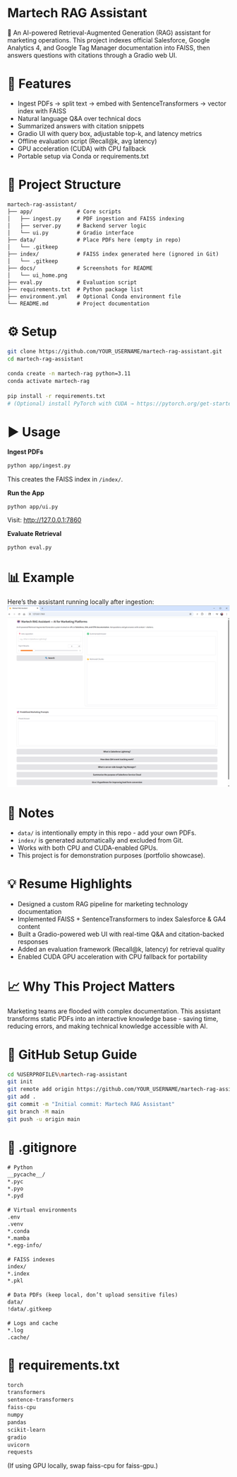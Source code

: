 # Martech RAG Assistant
🤖 An AI-powered Retrieval-Augmented Generation (RAG) assistant for marketing operations.
This project indexes official Salesforce, Google Analytics 4, and Google Tag Manager documentation into FAISS, then answers questions with citations through a Gradio web UI.
# 🚀 Features
- Ingest PDFs → split text → embed with SentenceTransformers → vector index with FAISS
- Natural language Q&A over technical docs
- Summarized answers with citation snippets
- Gradio UI with query box, adjustable top-k, and latency metrics
- Offline evaluation script (Recall@k, avg latency)
- GPU acceleration (CUDA) with CPU fallback
- Portable setup via Conda or requirements.txt
# 📂 Project Structure
```
martech-rag-assistant/
├── app/              # Core scripts
│   ├── ingest.py     # PDF ingestion and FAISS indexing
│   ├── server.py     # Backend server logic
│   └── ui.py         # Gradio interface
├── data/             # Place PDFs here (empty in repo)
│   └── .gitkeep
├── index/            # FAISS index generated here (ignored in Git)
│   └── .gitkeep
├── docs/             # Screenshots for README
│   └── ui_home.png
├── eval.py           # Evaluation script
├── requirements.txt  # Python package list
├── environment.yml   # Optional Conda environment file
└── README.md         # Project documentation
```
# ⚙️ Setup
```bash
git clone https://github.com/YOUR_USERNAME/martech-rag-assistant.git
cd martech-rag-assistant

conda create -n martech-rag python=3.11
conda activate martech-rag

pip install -r requirements.txt
# (Optional) install PyTorch with CUDA → https://pytorch.org/get-started/locally
```
# ▶️ Usage
**Ingest PDFs**
```bash
python app/ingest.py
```

This creates the FAISS index in `/index/`.

**Run the App**
```bash
python app/ui.py
```
Visit: http://127.0.0.1:7860

**Evaluate Retrieval**
```bash
python eval.py
```
# 📊 Example
Here’s the assistant running locally after ingestion:
![Gradio UI Screenshot](docs/ui.home.png)


# 📝 Notes
- `data/` is intentionally empty in this repo - add your own PDFs.
- `index/` is generated automatically and excluded from Git.
- Works with both CPU and CUDA-enabled GPUs.
- This project is for demonstration purposes (portfolio showcase).
# 💡 Resume Highlights
- Designed a custom RAG pipeline for marketing technology documentation
- Implemented FAISS + SentenceTransformers to index Salesforce & GA4 content
- Built a Gradio-powered web UI with real-time Q&A and citation-backed responses
- Added an evaluation framework (Recall@k, latency) for retrieval quality
- Enabled CUDA GPU acceleration with CPU fallback for portability
# 📈 Why This Project Matters
Marketing teams are flooded with complex documentation.
This assistant transforms static PDFs into an interactive knowledge base - saving time, reducing errors, and making technical knowledge accessible with AI.
# 🔑 GitHub Setup Guide
```bash
cd %USERPROFILE%\martech-rag-assistant
git init
git remote add origin https://github.com/YOUR_USERNAME/martech-rag-assistant.git
git add .
git commit -m "Initial commit: Martech RAG Assistant"
git branch -M main
git push -u origin main
```
# 📄 .gitignore
```gitignore
# Python
__pycache__/
*.pyc
*.pyo
*.pyd

# Virtual environments
.env
.venv
*.conda
*.mamba
*.egg-info/

# FAISS indexes
index/
*.index
*.pkl

# Data PDFs (keep local, don’t upload sensitive files)
data/
!data/.gitkeep

# Logs and cache
*.log
.cache/
```
# 📄 requirements.txt
```txt
torch
transformers
sentence-transformers
faiss-cpu
numpy
pandas
scikit-learn
gradio
uvicorn
requests
```
(If using GPU locally, swap faiss-cpu for faiss-gpu.)
